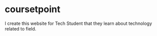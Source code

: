 # coursetpoint
I create this website for Tech Student that they learn about technology related to field. 
